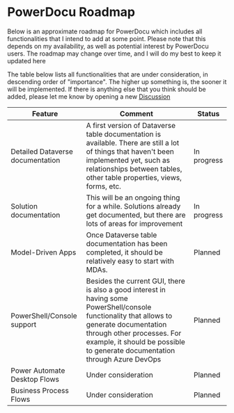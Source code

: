 # PowerDocu Roadmap

Below is an approximate roadmap for PowerDocu which includes all functionalities that I intend to add at some point. Please note that this depends on my availability, as well as potential interest by PowerDocu users. The roadmap may change over time, and I will do my best to keep it updated here

The table below lists all functionalities that are under consideration, in descending order of "importance". The higher up something is, the sooner it will be implemented. If there is anything else that you think should be added, please let me know by opening a new [Discussion](https://github.com/modery/PowerDocu/discussions)

| Feature | Comment | Status |
| ------- | ------- | ------ |
| Detailed Dataverse documentation | A first version of Dataverse table documentation is available. There are still a lot of things that haven't been implemented yet, such as relationships between tables, other table properties, views, forms, etc. | In progress |
| Solution documentation | This will be an ongoing thing for a while. Solutions already get documented, but there are lots of areas for improvement | In progress |
| Model-Driven Apps | Once Dataverse table documentation has been completed, it should be relatively easy to start with MDAs. | Planned |
| PowerShell/Console support | Besides the current GUI, there is also a good interest in having some PowerShell/console functionality that allows to generate documentation through other processes. For example, it should be possible to generate documentation through Azure DevOps | Planned |
| Power Automate Desktop Flows | Under consideration | Planned |
| Business Process Flows | Under consideration | Planned |
